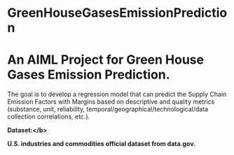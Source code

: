 # GreenHouseGasesEmissionPrediction
<h1>An AIML Project for Green House Gases Emission Prediction.</h1>

<p>The goal is to develop a regression model that can predict the Supply Chain Emission Factors with Margins based on descriptive and quality metrics (substance, unit, reliability, temporal/geographical/technological/data collection correlations, etc.).</p>

<b>Dataset:\</b>
<p>U.S. industries and commodities official dataset from data.gov.</p>
